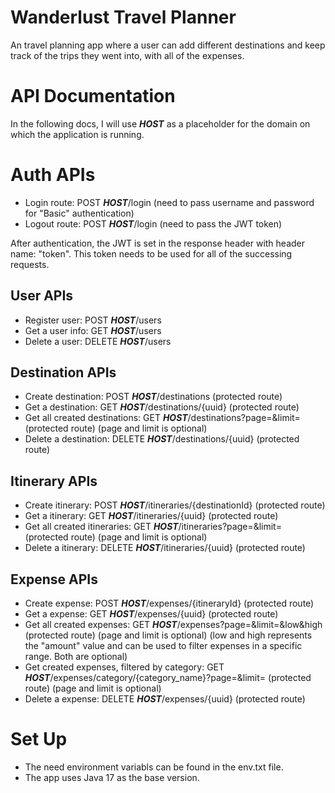 # Wanderlust Travel Planner
An travel planning app where a user can add different destinations and keep track of the trips they went into, with all of the expenses.

# API Documentation
In the following docs, I will use ***HOST*** as a placeholder for the domain on which the application is running.

# Auth APIs
* Login route: POST ***HOST***/login (need to pass username and password for "Basic" authentication)
* Logout route: POST ***HOST***/login (need to pass the JWT token)

After authentication, the JWT is set in the response header with header name: "token". This token needs to be used for all of the successing requests.

## User APIs
* Register user: POST ***HOST***/users
* Get a user info: GET ***HOST***/users
* Delete a user: DELETE ***HOST***/users

## Destination APIs
* Create destination: POST ***HOST***/destinations (protected route)
* Get a destination: GET ***HOST***/destinations/{uuid} (protected route)
* Get all created destinations: GET ***HOST***/destinations?page=&limit= (protected route) (page and limit is optional)
* Delete a destination: DELETE ***HOST***/destinations/{uuid} (protected route)

## Itinerary APIs
* Create itinerary: POST ***HOST***/itineraries/{destinationId} (protected route)
* Get a itinerary: GET ***HOST***/itineraries/{uuid} (protected route)
* Get all created itineraries: GET ***HOST***/itineraries?page=&limit= (protected route) (page and limit is optional)
* Delete a itinerary: DELETE ***HOST***/itineraries/{uuid} (protected route)

## Expense APIs
* Create expense: POST ***HOST***/expenses/{itineraryId} (protected route)
* Get a expense: GET ***HOST***/expenses/{uuid} (protected route)
* Get all created expenses: GET ***HOST***/expenses?page=&limit=&low&high (protected route) (page and limit is optional) (low and high represents the "amount" value and can be used to filter expenses in a specific range. Both are optional)
* Get created expenses, filtered by category: GET ***HOST***/expenses/category/{category_name}?page=&limit= (protected route) (page and limit is optional)
* Delete a expense: DELETE ***HOST***/expenses/{uuid} (protected route)

# Set Up
* The need environment variabls can be found in the env.txt file.
* The app uses Java 17 as the base version.
